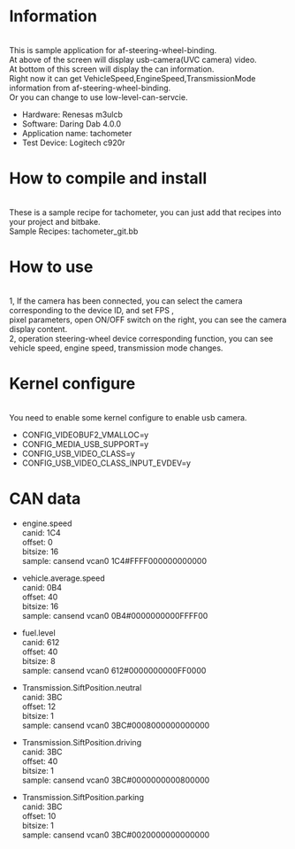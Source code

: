 Information
====
<br>This is sample application for af-steering-wheel-binding.
<br>At above of the screen will display usb-camera(UVC camera) video.
<br>At bottom of this screen will display the can information.
<br>Right now it can get VehicleSpeed,EngineSpeed,TransmissionMode information from af-steering-wheel-binding.
<br>Or you can change to use low-level-can-servcie.

* Hardware: Renesas m3ulcb
* Software: Daring Dab 4.0.0
* Application name: tachometer
* Test Device: Logitech c920r

How to compile and install
====
<br>	These is a sample recipe for tachometer, you can just add that recipes into your project and bitbake.
<br>	Sample Recipes: tachometer_git.bb

How to use
====
<br>1, If the camera has been connected, you can select the camera corresponding to the device ID, and set FPS ,
<br>pixel parameters, open ON/OFF switch on the right, you can see the camera display content.
<br>2, operation steering-wheel device corresponding function, you can see vehicle speed, engine speed, transmission mode changes.

Kernel configure
====
<br>You need to enable some kernel configure to enable usb camera.
* CONFIG_VIDEOBUF2_VMALLOC=y
* CONFIG_MEDIA_USB_SUPPORT=y
* CONFIG_USB_VIDEO_CLASS=y
* CONFIG_USB_VIDEO_CLASS_INPUT_EVDEV=y

CAN data
====
* engine.speed
<br> canid: 1C4
<br> offset: 0
<br> bitsize: 16
<br> sample: cansend vcan0 1C4#FFFF000000000000

* vehicle.average.speed
<br> canid: 0B4
<br> offset: 40
<br> bitsize: 16
<br> sample: cansend vcan0 0B4#0000000000FFFF00

* fuel.level
<br> canid: 612
<br> offset: 40
<br> bitsize: 8
<br> sample: cansend vcan0 612#0000000000FF0000

* Transmission.SiftPosition.neutral
<br> canid: 3BC
<br> offset: 12
<br> bitsize: 1
<br> sample: cansend vcan0 3BC#0008000000000000

* Transmission.SiftPosition.driving
<br> canid: 3BC
<br> offset: 40
<br> bitsize: 1
<br> sample: cansend vcan0 3BC#0000000000800000

* Transmission.SiftPosition.parking
<br> canid: 3BC
<br> offset: 10
<br> bitsize: 1
<br> sample: cansend vcan0 3BC#0020000000000000
